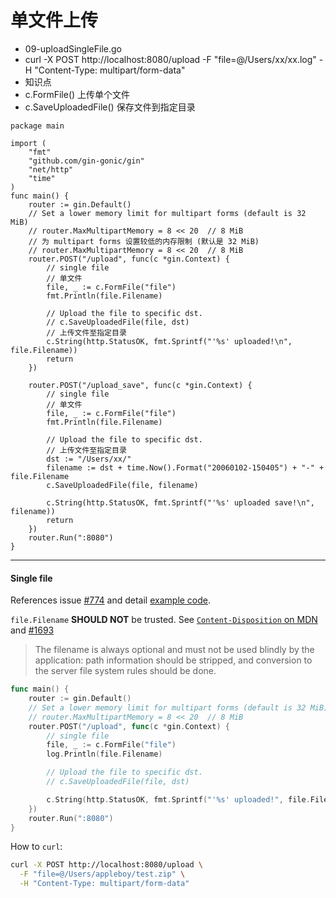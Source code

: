 # 单文件上传
- 09-uploadSingleFile.go
- curl -X POST http://localhost:8080/upload -F "file=@/Users/xx/xx.log" -H "Content-Type: multipart/form-data"
- 知识点
- c.FormFile() 上传单个文件
- c.SaveUploadedFile() 保存文件到指定目录
``` 
package main

import (
	"fmt"
	"github.com/gin-gonic/gin"
	"net/http"
	"time"
)
func main() {
	router := gin.Default()
	// Set a lower memory limit for multipart forms (default is 32 MiB)
	// router.MaxMultipartMemory = 8 << 20  // 8 MiB
	// 为 multipart forms 设置较低的内存限制 (默认是 32 MiB)
	// router.MaxMultipartMemory = 8 << 20  // 8 MiB
	router.POST("/upload", func(c *gin.Context) {
		// single file
		// 单文件
		file, _ := c.FormFile("file")
		fmt.Println(file.Filename)

		// Upload the file to specific dst.
		// c.SaveUploadedFile(file, dst)
		// 上传文件至指定目录
		c.String(http.StatusOK, fmt.Sprintf("'%s' uploaded!\n", file.Filename))
		return
	})

	router.POST("/upload_save", func(c *gin.Context) {
		// single file
		// 单文件
		file, _ := c.FormFile("file")
		fmt.Println(file.Filename)

		// Upload the file to specific dst.
		// 上传文件至指定目录
		dst := "/Users/xx/"
		filename := dst + time.Now().Format("20060102-150405") + "-" + file.Filename
		c.SaveUploadedFile(file, filename)

		c.String(http.StatusOK, fmt.Sprintf("'%s' uploaded save!\n", filename))
		return
	})
	router.Run(":8080")
}
```

---
#### Single file

References issue [#774](https://github.com/gin-gonic/gin/issues/774) and detail [example code](https://github.com/gin-gonic/examples/tree/master/upload-file/single).

`file.Filename` **SHOULD NOT** be trusted. See [`Content-Disposition` on MDN](https://developer.mozilla.org/en-US/docs/Web/HTTP/Headers/Content-Disposition#Directives) and [#1693](https://github.com/gin-gonic/gin/issues/1693)

> The filename is always optional and must not be used blindly by the application: path information should be stripped, and conversion to the server file system rules should be done.

```go
func main() {
	router := gin.Default()
	// Set a lower memory limit for multipart forms (default is 32 MiB)
	// router.MaxMultipartMemory = 8 << 20  // 8 MiB
	router.POST("/upload", func(c *gin.Context) {
		// single file
		file, _ := c.FormFile("file")
		log.Println(file.Filename)

		// Upload the file to specific dst.
		// c.SaveUploadedFile(file, dst)

		c.String(http.StatusOK, fmt.Sprintf("'%s' uploaded!", file.Filename))
	})
	router.Run(":8080")
}
```

How to `curl`:

```bash
curl -X POST http://localhost:8080/upload \
  -F "file=@/Users/appleboy/test.zip" \
  -H "Content-Type: multipart/form-data"
```